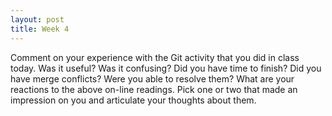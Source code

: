 ```yaml
---
layout: post
title: Week 4
---
```

Comment on your experience with the Git activity that you did in class today. Was it useful? Was it confusing? Did you have time to finish? Did you have merge conflicts? Were you able to resolve them?
What are your reactions to the above on-line readings. Pick one or two that made an impression on you and articulate your thoughts about them.
